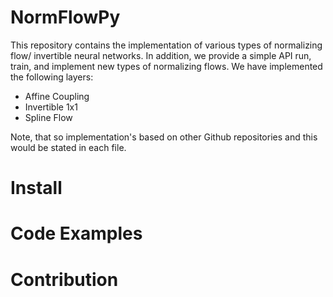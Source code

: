 # NormFlowPy
This repository contains the implementation of various types of normalizing flow/ invertible neural networks. In addition, we provide a simple API run, train, and implement new types of normalizing flows.
We have implemented the following layers:

* Affine Coupling
* Invertible 1x1 
* Spline Flow

Note, that so implementation's based on other Github repositories and this would be stated in each file.

# Install
 

# Code Examples 

# Contribution 


